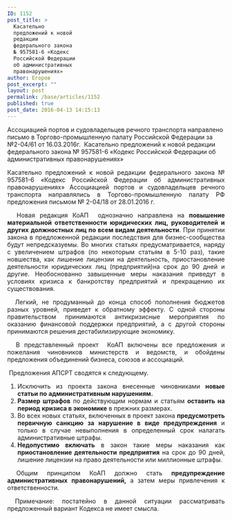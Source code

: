 ```yaml
---
ID: 1152
post_title: >
  Касательно
  предложений к новой
  редакции
  федерального закона
  № 957581-6 «Кодекс
  Российской Федерации
  об административных
  правонарушениях»
author: Егоров
post_excerpt: ""
layout: post
permalink: /base/articles/1152
published: true
post_date: 2016-04-13 14:15:13
---
```

Ассоциацией портов и судовладельцев речного транспорта направлено письмо в Торгово-промышленную палату Российской Федерации за №2-04/61 от 16.03.2016г.  Касательно предложений к новой редакции федерального закона № 957581-6 «Кодекс Российской Федерации об административных правонарушениях»
<p style="text-align: justify;">Касательно предложений к новой редакции федерального закона № 957581-6 «Кодекс Российской Федерации об административных правонарушениях» Ассоциацией портов и судовладельцев речного транспорта направлялись в Торгово-промышленную палату РФ предложения письмом № 2-04/18 от 28.01.2016 г.</p>
<p style="text-align: justify;">  Новая редакция КоАП  однозначно направлена на <strong>повышение материальной ответственности юридических лиц, руководителей и других</strong> <strong>должностных лиц по всем видам деятельности</strong>. При принятии закона в предложенной редакции последствия для бизнес-сообщества будут непредсказуемы. Во многих статьях предусматривается, наряду с увеличением штрафов (по некоторым статьям в 5-10 раз), такие новшества, как лишение лицензии на деятельность, приостановление деятельности юридических лиц (предприятий)на срок до 90 дней и другие. Необоснованно завышенные меры наказания приведут в условиях кризиса к банкротству предприятий и прекращению их существования.</p>
<p style="text-align: justify;">  Легкий, не продуманный до конца способ пополнения бюджетов разных уровней, приведет к обратному эффекту. С одной стороны правительством принимаются антикризисные мероприятия по оказанию финансовой поддержки предприятий, а с другой стороны принимаются решения дестабилизирующие экономику.</p>
<p style="text-align: justify;">  В представленный проект  КоАП включены все предложения и пожелания чиновников министерств и ведомств, и обойдены предложения объединений бизнеса, союзов и ассоциаций.</p>
<p style="text-align: justify;"> Предложения АПСРТ сводятся к следующему.</p>
<ol style="text-align: justify;">
	<li>Исключить из проекта закона внесенные чиновниками <strong>новые статьи по</strong> <strong>административным нарушениям.</strong></li>
	<li><strong>Размер штрафов</strong> по действующим нормам и статьям <strong>оставить на период</strong> <strong>кризиса в экономике</strong> в прежних размерах.</li>
	<li>Во всех новых статьях, включенных в проект закона <strong>предусмотреть первичную санкцию за нарушение в виде предупреждения</strong> и только в случае невыполнения в определенный срок налагать административные штрафы.</li>
	<li><strong>Недопустимо включать</strong> в закон такие меры наказания как <strong>приостановление деятельности предприятия</strong> на срок до 90 дней, лишение лицензии на право деятельности или миллионные штрафы.</li>
</ol>
<p style="text-align: justify;"> Общим принципом КоАП должно стать <strong>предупреждение административных</strong> <strong>правонарушений,</strong> а затем меры привлечения к ответственности.</p>
<p style="text-align: justify;"> Примечание: постатейно в данной ситуации рассматривать предложенный вариант Кодекса не имеет смысла.</p>